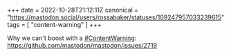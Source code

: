 +++
date = 2022-10-28T21:12:11Z
canonical = "https://mastodon.social/users/rossabaker/statuses/109247957033239615"
tags = [ "content-warning" ]
+++

<p>Why we can&#39;t boost with a <a href="https://mastodon.social/tags/ContentWarning" class="mention hashtag" rel="tag">#<span>ContentWarning</span></a>: <a href="https://github.com/mastodon/mastodon/issues/2719" target="_blank" rel="nofollow noopener noreferrer"><span class="invisible">https://</span><span class="ellipsis">github.com/mastodon/mastodon/i</span><span class="invisible">ssues/2719</span></a></p>
